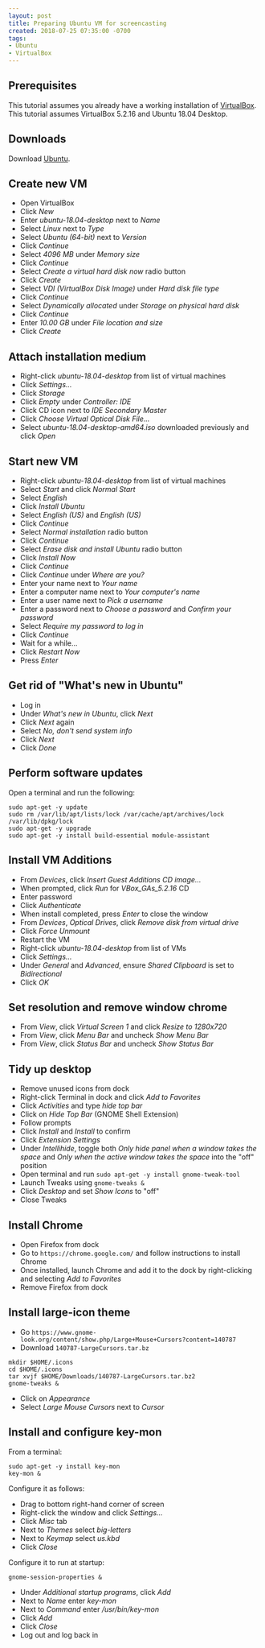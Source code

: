 ```yaml
---
layout: post
title: Preparing Ubuntu VM for screencasting
created: 2018-07-25 07:35:00 -0700
tags:
- Ubuntu
- VirtualBox
---
```

## Prerequisites

This tutorial assumes you already have a working installation of [VirtualBox][virtualbox]. This tutorial assumes VirtualBox 5.2.16 and Ubuntu 18.04 Desktop.

## Downloads

Download [Ubuntu][ubuntu].

## Create new VM

* Open VirtualBox
* Click _New_
* Enter _ubuntu-18.04-desktop_ next to _Name_
* Select _Linux_ next to _Type_
* Select _Ubuntu (64-bit)_ next to _Version_
* Click _Continue_
* Select _4096 MB_ under _Memory size_
* Click _Continue_
* Select _Create a virtual hard disk now_ radio button
* Click _Create_
* Select _VDI (VirtualBox Disk Image)_ under _Hard disk file type_
* Click _Continue_
* Select _Dynamically allocated_ under _Storage on physical hard disk_
* Click _Continue_
* Enter _10.00 GB_ under _File location and size_
* Click _Create_

## Attach installation medium

* Right-click _ubuntu-18.04-desktop_ from list of virtual machines
* Click _Settings&hellip;_
* Click _Storage_
* Click _Empty_ under _Controller: IDE_
* Click CD icon next to _IDE Secondary Master_
* Click _Choose Virtual Optical Disk File&hellip;_
* Select _ubuntu-18.04-desktop-amd64.iso_ downloaded previously and click _Open_

## Start new VM

* Right-click _ubuntu-18.04-desktop_ from list of virtual machines
* Select _Start_ and click _Normal Start_
* Select _English_
* Click _Install Ubuntu_
* Select _English (US)_ and _English (US)_
* Click _Continue_
* Select _Normal installation_ radio button
* Click _Continue_
* Select _Erase disk and install Ubuntu_ radio button
* Click _Install Now_
* Click _Continue_
* Click _Continue_ under _Where are you?_
* Enter your name next to _Your name_
* Enter a computer name next to _Your computer's name_
* Enter a user name next to _Pick a username_
* Enter a password next to _Choose a password_ and _Confirm your password_
* Select _Require my password to log in_
* Click _Continue_
* Wait for a while&hellip;
* Click _Restart Now_
* Press _Enter_

## Get rid of "What's new in Ubuntu"

* Log in
* Under _What's new in Ubuntu_, click _Next_
* Click _Next_ again
* Select _No, don't send system info_
* Click _Next_
* Click _Done_

## Perform software updates

Open a terminal and run the following:

```
sudo apt-get -y update
sudo rm /var/lib/apt/lists/lock /var/cache/apt/archives/lock /var/lib/dpkg/lock
sudo apt-get -y upgrade
sudo apt-get -y install build-essential module-assistant
```

## Install VM Additions

* From _Devices_, click _Insert Guest Additions CD image&hellip;_
* When prompted, click _Run_ for _VBox_GAs_5.2.16_ CD
* Enter password
* Click _Authenticate_
* When install completed, press _Enter_ to close the window
* From _Devices_, _Optical Drives_, click _Remove disk from virtual drive_
* Click _Force Unmount_
* Restart the VM
* Right-click _ubuntu-18.04-desktop_ from list of VMs
* Click _Settings&hellip;_
* Under _General_ and _Advanced_, ensure _Shared Clipboard_ is set to _Bidirectional_
* Click _OK_

## Set resolution and remove window chrome

* From _View_, click _Virtual Screen 1_ and click _Resize to 1280x720_
* From _View_, click _Menu Bar_ and uncheck _Show Menu Bar_
* From _View_, click _Status Bar_ and uncheck _Show Status Bar_

## Tidy up desktop

* Remove unused icons from dock
* Right-click Terminal in dock and click _Add to Favorites_
* Click _Activities_ and type _hide top bar_
* Click on _Hide Top Bar_ (GNOME Shell Extension)
* Follow prompts
* Click _Install_ and _Install_ to confirm
* Click _Extension Settings_
* Under _Intellihide_, toggle both _Only hide panel when a window takes the space_ and _Only when the active window takes the space_ into the "off" position
* Open terminal and run `sudo apt-get -y install gnome-tweak-tool`
* Launch Tweaks using `gnome-tweaks &`
* Click _Desktop_ and set _Show Icons_ to "off"
* Close Tweaks

## Install Chrome

* Open Firefox from dock
* Go to `https://chrome.google.com/` and follow instructions to install Chrome
* Once installed, launch Chrome and add it to the dock by right-clicking and selecting _Add to Favorites_
* Remove Firefox from dock

## Install large-icon theme

* Go `https://www.gnome-look.org/content/show.php/Large+Mouse+Cursors?content=140787`
* Download `140787-LargeCursors.tar.bz`

```
mkdir $HOME/.icons
cd $HOME/.icons
tar xvjf $HOME/Downloads/140787-LargeCursors.tar.bz2
gnome-tweaks &
```

* Click on _Appearance_
* Select _Large Mouse Cursors_ next to _Cursor_

## Install and configure key-mon

From a terminal:

```
sudo apt-get -y install key-mon
key-mon &
```

Configure it as follows:

* Drag to bottom right-hand corner of screen
* Right-click the window and click _Settings&hellip;_
* Click _Misc_ tab
* Next to _Themes_ select _big-letters_
* Next to _Keymap_ select _us.kbd_
* Click _Close_

Configure it to run at startup:

```
gnome-session-properties &
```

* Under _Additional startup programs_, click _Add_
* Next to _Name_ enter _key-mon_
* Next to _Command_ enter _/usr/bin/key-mon_
* Click _Add_
* Click _Close_
* Log out and log back in

[ubuntu]: http://releases.ubuntu.com/18.04/ubuntu-18.04-desktop-amd64.iso
[virtualbox]: https://www.virtualbox.org/
